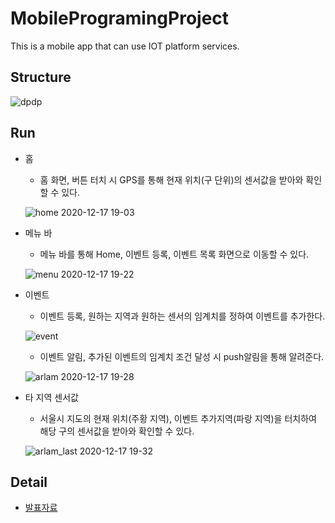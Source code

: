 # MobileProgramingProject
 This is a mobile app that can use IOT platform services.
## Structure
![dpdp](https://user-images.githubusercontent.com/55729930/102479882-d5284d80-40a2-11eb-8c92-a6f56d5b07cb.png)

## Run
* 홈
    * 홈 화면, 버튼 터치 시 GPS를 통해 현재 위치(구 단위)의 센서값을 받아와 확인할 수 있다.
    
    ![home 2020-12-17 19-03](https://user-images.githubusercontent.com/55729930/102477066-39e1a900-409f-11eb-8064-63c2e7aac1e6.gif)
 * 메뉴 바
    * 메뉴 바를 통해 Home, 이벤트 등록, 이벤트 목록 화면으로 이동할 수 있다.
    
    ![menu 2020-12-17 19-22](https://user-images.githubusercontent.com/55729930/102477190-5f6eb280-409f-11eb-913f-9e34d473a5cc.gif)
  
* 이벤트
    * 이벤트 등록, 원하는 지역과 원하는 센서의 임계치를 정하여 이벤트를 추가한다. 
    
    ![event](https://user-images.githubusercontent.com/55729930/102476895-0141cf80-409f-11eb-9eb7-cce054a37e48.gif)
    
    * 이벤트 알림, 추가된 이벤트의 임계치 조건 달성 시 push알림을 통해 알려준다.
    
    ![arlam 2020-12-17 19-28](https://user-images.githubusercontent.com/55729930/102477270-7d3c1780-409f-11eb-982a-22e1f31e1650.gif)

* 타 지역 센서값
    * 서울시 지도의 현재 위치(주황 지역), 이벤트 추가지역(파랑 지역)을 터치하여 해당 구의 센서값을 받아와 확인할 수 있다.
    
    ![arlam_last 2020-12-17 19-32](https://user-images.githubusercontent.com/55729930/102477022-2a626000-409f-11eb-8134-7130d0c1ccbf.gif)
    
## Detail
* [발표자료](https://github.com/seongheum-ssu/2020-2-2150686801/blob/main/projects/02-04-%EC%98%A4%ED%94%88%EC%86%8C%EC%8A%A4%20IoT%20%ED%94%8C%EB%9E%AB%ED%8F%BC%EC%9D%98%20%EB%AA%A8%EB%B0%94%EC%9D%BC%20%EC%84%9C%EB%B9%84%EC%8A%A4%EC%A0%9C%EA%B3%B5%EC%9D%84%20%EC%9C%84%ED%95%9C%20%EC%96%B4%ED%94%8C%EB%A6%AC%EC%BC%80%EC%9D%B4%EC%85%98.pdf)
